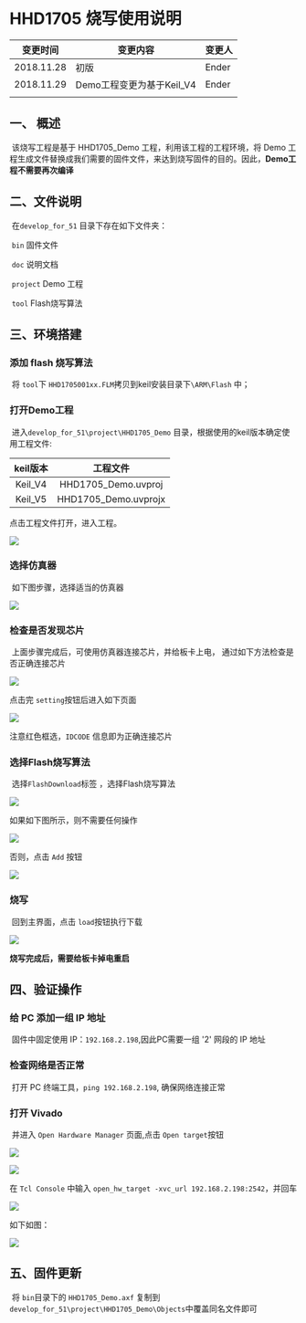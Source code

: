 # HHD1705 烧写使用说明

| 变更时间   | 变更内容                  | 变更人 |
| ---------- | ------------------------- | ------ |
| 2018.11.28 | 初版                      | Ender  |
| 2018.11.29 | Demo工程变更为基于Keil_V4 | Ender  |
|            |                           |        |



## 一、 概述

​	该烧写工程是基于 HHD1705_Demo 工程，利用该工程的工程环境，将 Demo 工程生成文件替换成我们需要的固件文件，来达到烧写固件的目的。因此，**Demo工程不需要再次编译**

## 二、文件说明

​	在`develop_for_51` 目录下存在如下文件夹：

​	`bin`           			固件文件

​	`doc`				说明文档

​	`project`			Demo 工程

​	`tool`  				Flash烧写算法

## 三、环境搭建

### 添加 flash 烧写算法

​	将 `tool`下 `HHD1705001xx.FLM`拷贝到keil安装目录下`\ARM\Flash` 中；

### 打开Demo工程

​	进入`develop_for_51\project\HHD1705_Demo` 目录，根据使用的keil版本确定使用工程文件:

| keil版本 |       工程文件       |
| :------: | :------------------: |
| Keil_V4  | HHD1705_Demo.uvproj  |
| Keil_V5  | HHD1705_Demo.uvprojx |

 点击工程文件打开，进入工程。

![](..\img\122.PNG)

### 选择仿真器

​	如下图步骤，选择适当的仿真器

![](..\img\223.PNG)



### 检查是否发现芯片

​	上面步骤完成后，可使用仿真器连接芯片，并给板卡上电， 通过如下方法检查是否正确连接芯片

![](..\img\224.png)

点击完 `setting`按钮后进入如下页面

![](..\img\555.PNG)

注意红色框选，`IDCODE` 信息即为正确连接芯片

### 选择Flash烧写算法 

​	选择`FlashDownload`标签 ，选择Flash烧写算法

![](..\img\77.jpg)

如果如下图所示，则不需要任何操作

![](..\img\99.jpg)

否则，点击 `Add` 按钮

![](..\img\uu.jpg)

### 烧写

​	回到主界面，点击 `load`按钮执行下载

![](..\img\556.jpg)

**烧写完成后，需要给板卡掉电重启**

## 四、验证操作

### 给 PC 添加一组 IP 地址

​	固件中固定使用 IP：`192.168.2.198`,因此PC需要一组 '2'  网段的 IP 地址

### 检查网络是否正常

​	打开 PC  终端工具，`ping 192.168.2.198`, 确保网络连接正常

### 打开 Vivado

​	并进入 `Open Hardware Manager` 页面,点击 `Open target`按钮

![](..\img\yui.jpg)

![](..\img\rrt.jpg)

在 `Tcl Console` 中输入 `open_hw_target -xvc_url 192.168.2.198:2542`，并回车

![](..\img\3533.jpg)

如下如图：

![](..\img\4012.jpg)

## 五、固件更新

​	将 `bin`目录下的 `HHD1705_Demo.axf` 复制到 `develop_for_51\project\HHD1705_Demo\Objects`中覆盖同名文件即可